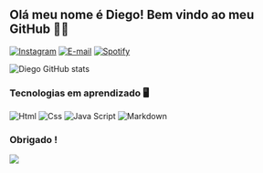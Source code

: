 ## Olá meu nome é Diego! Bem vindo ao meu GitHub 👋😁

[![Instagram](https://img.shields.io/badge/Instagram-E4405F?style=for-the-badge&logo=instagram&logoColor=white)](https://www.instagram.com/dieg0dds/)
[![E-mail](https://img.shields.io/badge/Gmail-D14836?style=for-the-badge&logo=gmail&logoColor=white)]()
[![Spotify](https://img.shields.io/badge/Spotify-1ED760?&style=for-the-badge&logo=spotify&logoColor=white)](https://open.spotify.com/user/22ehsqj3slzwgbzinmx5p6cqy?si=pZ3D1gWsRlaUhrV4Oj79vA)

![Diego GitHub stats](https://github-readme-stats.vercel.app/api?username=Diego-info&show_icons=true&theme=dracula)




### Tecnologias em aprendizado 🖥️
<div>
<img aling="center" alt="Html" src="https://img.shields.io/badge/HTML5-E34F26?style=for-the-badge&logo=html5&logoColor=white">
<img aling="center" alt="Css" src="https://img.shields.io/badge/CSS3-1572B6?style=for-the-badge&logo=css3&logoColor=white">
<img aling="center" alt="Java Script" src="https://img.shields.io/badge/JavaScript-323330?style=for-the-badge&logo=javascript&logoColor=F7DF1E">
<img aling="center" alt="Markdown" src="https://img.shields.io/badge/Markdown-000000?style=for-the-badge&logo=markdown&logoColor=white">
</div>

### Obrigado !
<div>
  <img src="https://media4.giphy.com/media/v1.Y2lkPTc5MGI3NjExMGF0ampremo5d2ZnN2ptNGs0N3EwaGJ4c2UxODR1aGk0MWp4eGozZyZlcD12MV9pbnRlcm5hbF9naWZfYnlfaWQmY3Q9Zw/111ebonMs90YLu/200.webp">
</div>
